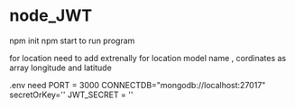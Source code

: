# node_JWT
npm init
npm start to run program

for location need to add extrenally for location model name , cordinates as array longitude and latitude

.env need 
PORT = 3000
CONNECTDB="mongodb://localhost:27017"
secretOrKey=''
JWT_SECRET = ''


